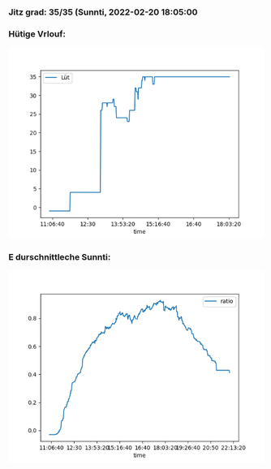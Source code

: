 ### Jitz grad: 35/35 (Sunnti, 2022-02-20 18:05:00

### Hütige Vrlouf:
![Graph](Today.png)

### E durschnittleche Sunnti:
![Graph](Sunnti.png)